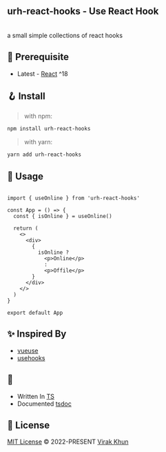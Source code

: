 <p align="center">
  <h2>
    urh-react-hooks - Use React Hook
  </h2>
  <br />
  <span>
    a small simple collections of react hooks
  </span>
</p>

## 📖 Prerequisite

- Latest - [React](https://reactjs.org/) ^18

## 🪝 Install

> with npm:

```bash
npm install urh-react-hooks
```
> with yarn:

```bash
yarn add urh-react-hooks
```

## 💅 Usage

```tsx

import { useOnline } from 'urh-react-hooks'

const App = () => {
  const { isOnline } = useOnline()

  return (
    <>
      <div>
        {  
          isOnline ? 
            <p>Online</p>
            :
            <p>Offile</p>
        }
      </div>
    </>
  )
}

export default App
```

## ✨ Inspired By

- [vueuse](https://vueuse.org/)
- [usehooks](https://usehooks.com/)

## 🥷

- Written In [TS](https://www.typescriptlang.org/)
- Documented [tsdoc](https://tsdoc.org/)

## 📃 License

[MIT License](https://github.com/vueuse/vueuse/blob/main/LICENSE) © 2022-PRESENT [Virak Khun](https://github.com/virakkhun)
